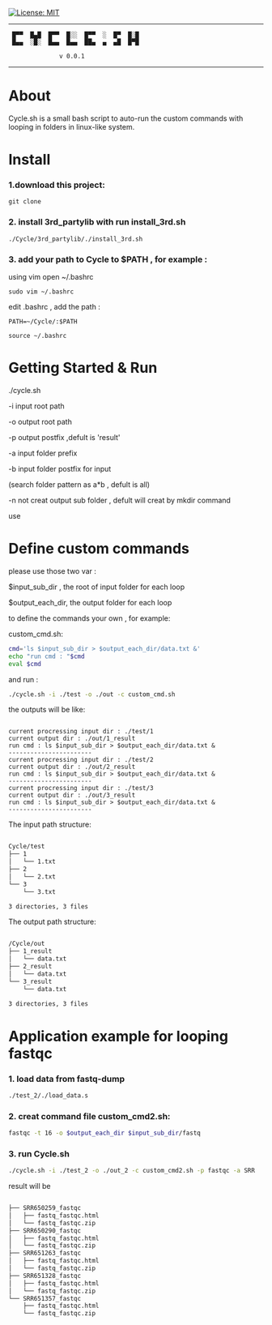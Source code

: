 [![License: MIT](https://img.shields.io/badge/License-MIT-yellow.svg)](https://opensource.org/licenses/MIT)

---
     █▀▀  █▄█  █▀▀  █░░  █▀▀  ░  █▀  █░█
     █▄▄  ░█░  █▄▄  █▄▄  ██▄  ▄  ▄█  █▀█       
               
                  v 0.0.1

---
# About

Cycle.sh is a small bash script to auto-run the custom commands with looping in folders in linux-like system.

# Install

### 1.download this project:

```
git clone
```

### 2. install 3rd_partylib with run install_3rd.sh

```
./Cycle/3rd_partylib/./install_3rd.sh
```

### 3. add your path to Cycle to $PATH , for example :

using vim open ~/.bashrc

```
sudo vim ~/.bashrc
```
edit .bashrc , add the path :

```
PATH=~/Cycle/:$PATH
```

```
source ~/.bashrc
```


# Getting Started & Run

./cycle.sh

-i input root path

-o output root path

-p output postfix ,defult is 'result' 

-a input folder prefix 

-b input folder postfix for input 

(search folder pattern as a*b  , defult is all) 

-n not creat output sub folder , defult will creat by mkdir command 

use

# Define custom commands

please use those two var : 

$input_sub_dir , the root of input folder for each loop

$output_each_dir, the output folder  for each loop

to define the commands your own , for example:

custom_cmd.sh:

``` bash
cmd='ls $input_sub_dir > $output_each_dir/data.txt &'
echo "run cmd : "$cmd
eval $cmd

```
and run :

``` bash
./cycle.sh -i ./test -o ./out -c custom_cmd.sh 

```
the outputs will be like: 
```

current procressing input dir : ./test/1
current output dir : ./out/1_result
run cmd : ls $input_sub_dir > $output_each_dir/data.txt &
-----------------------
current procressing input dir : ./test/2
current output dir : ./out/2_result
run cmd : ls $input_sub_dir > $output_each_dir/data.txt &
-----------------------
current procressing input dir : ./test/3
current output dir : ./out/3_result
run cmd : ls $input_sub_dir > $output_each_dir/data.txt &
-----------------------

```


The input path structure:

```bash

Cycle/test
├── 1
│   └── 1.txt
├── 2
│   └── 2.txt
└── 3
    └── 3.txt

3 directories, 3 files
```

The output path structure:

```bash

/Cycle/out
├── 1_result
│   └── data.txt
├── 2_result
│   └── data.txt
└── 3_result
    └── data.txt

3 directories, 3 files
```
# Application example for looping fastqc

### 1. load data from fastq-dump

```bash
./test_2/./load_data.s
```

### 2. creat command file custom_cmd2.sh:

```bash
fastqc -t 16 -o $output_each_dir $input_sub_dir/fastq
```
### 3. run Cycle.sh

```bash
./cycle.sh -i ./test_2 -o ./out_2 -c custom_cmd2.sh -p fastqc -a SRR
```

result will be

```bash

├── SRR650259_fastqc
│   ├── fastq_fastqc.html
│   └── fastq_fastqc.zip
├── SRR650290_fastqc
│   ├── fastq_fastqc.html
│   └── fastq_fastqc.zip
├── SRR651263_fastqc
│   ├── fastq_fastqc.html
│   └── fastq_fastqc.zip
├── SRR651328_fastqc
│   ├── fastq_fastqc.html
│   └── fastq_fastqc.zip
└── SRR651357_fastqc
    ├── fastq_fastqc.html
    └── fastq_fastqc.zip
```
